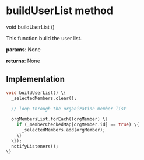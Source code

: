 


# buildUserList method








void buildUserList
()





<p>This function build the user list.</p>
<p><strong>params</strong>:
  None</p>
<p><strong>returns</strong>:
  None</p>



## Implementation

```dart
void buildUserList() \{
  _selectedMembers.clear();

  // loop through the organization member list

  orgMembersList.forEach((orgMember) \{
    if (_memberCheckedMap[orgMember.id] == true) \{
      _selectedMembers.add(orgMember);
    \}
  \});
  notifyListeners();
\}
```







